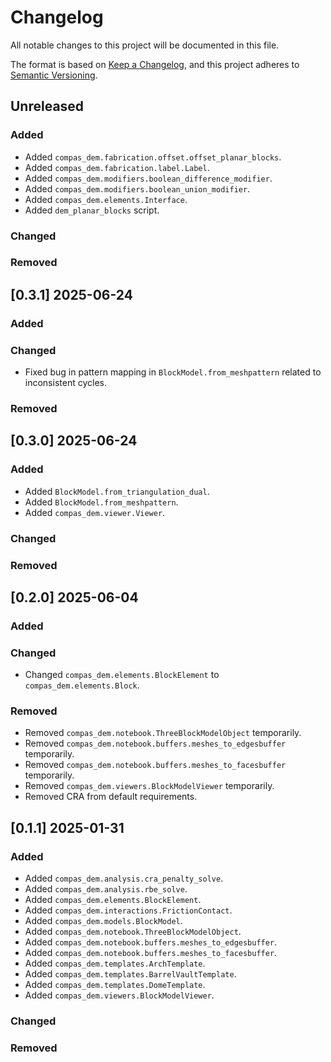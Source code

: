 # Changelog

All notable changes to this project will be documented in this file.

The format is based on [Keep a Changelog](https://keepachangelog.com/en/1.0.0/),
and this project adheres to [Semantic Versioning](https://semver.org/spec/v2.0.0.html).

## Unreleased

### Added

* Added `compas_dem.fabrication.offset.offset_planar_blocks`.
* Added `compas_dem.fabrication.label.Label`.
* Added `compas_dem.modifiers.boolean_difference_modifier`.
* Added `compas_dem.modifiers.boolean_union_modifier`.
* Added `compas_dem.elements.Interface`.
* Added `dem_planar_blocks` script.


### Changed

### Removed


## [0.3.1] 2025-06-24

### Added

### Changed

* Fixed bug in pattern mapping in `BlockModel.from_meshpattern` related to inconsistent cycles.

### Removed


## [0.3.0] 2025-06-24

### Added

* Added `BlockModel.from_triangulation_dual`.
* Added `BlockModel.from_meshpattern`.
* Added `compas_dem.viewer.Viewer`.

### Changed

### Removed


## [0.2.0] 2025-06-04

### Added

### Changed

* Changed `compas_dem.elements.BlockElement` to `compas_dem.elements.Block`.

### Removed

* Removed `compas_dem.notebook.ThreeBlockModelObject` temporarily.
* Removed `compas_dem.notebook.buffers.meshes_to_edgesbuffer` temporarily.
* Removed `compas_dem.notebook.buffers.meshes_to_facesbuffer` temporarily.
* Removed `compas_dem.viewers.BlockModelViewer` temporarily.
* Removed CRA from default requirements.


## [0.1.1] 2025-01-31

### Added

* Added `compas_dem.analysis.cra_penalty_solve`.
* Added `compas_dem.analysis.rbe_solve`.
* Added `compas_dem.elements.BlockElement`.
* Added `compas_dem.interactions.FrictionContact`.
* Added `compas_dem.models.BlockModel`.
* Added `compas_dem.notebook.ThreeBlockModelObject`.
* Added `compas_dem.notebook.buffers.meshes_to_edgesbuffer`.
* Added `compas_dem.notebook.buffers.meshes_to_facesbuffer`.
* Added `compas_dem.templates.ArchTemplate`.
* Added `compas_dem.templates.BarrelVaultTemplate`.
* Added `compas_dem.templates.DomeTemplate`.
* Added `compas_dem.viewers.BlockModelViewer`.

### Changed

### Removed
